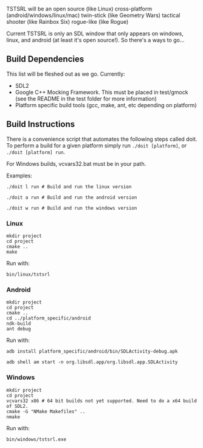 TSTSRL will be an open source (like Linux) cross-platform (android/windows/linux/mac) twin-stick (like Geometry Wars) tactical shooter (like Rainbox Six) rogue-like (like Rogue)

Current TSTSRL is only an SDL window that only appears on windows, linux, and android (at least it's open source!). So there's a ways to go...

## Build Dependencies ##
This list will be fleshed out as we go. Currently:
* SDL2
* Google C++ Mocking Framework. This must be placed in test/gmock (see the README in the test folder for more information)
* Platform specific build tools (gcc, make, ant, etc depending on platform)

## Build Instructions ##

There is a convenience script that automates the following steps called doit. To perform a build for a given platform simply run `./doit [platform]`, or `./doit [platform] run`.

For Windows builds, vcvars32.bat must be in your path.

Examples:

    ./doit l run # Build and run the linux version

    ./doit a run # Build and run the android version

    ./doit w run # Build and run the windows version

### Linux ###
    mkdir project
    cd project
    cmake ..
    make

Run with:

    bin/linux/tstsrl

### Android ###
    mkdir project
    cd project
    cmake ..
    cd ../platform_specific/android
    ndk-build
    ant debug

Run with:

    adb install platform_specific/android/bin/SDLActivity-debug.apk

    adb shell am start -n org.libsdl.app/org.libsdl.app.SDLActivity

### Windows ###
	mkdir project
	cd project
	vcvars32 x86 # 64 bit builds not yet supported. Need to do a x64 build of SDL2.
	cmake -G "NMake Makefiles" ..
	nmake
	
Run with:

	bin/windows/tstsrl.exe
	
